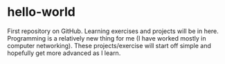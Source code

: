 # hello-world
First repository on GitHub. Learning exercises and projects will be in here.
Programming is a relatively new thing for me (I have worked mostly in computer networking). 
These projects/exercise will start off simple and hopefully get more advanced as I learn. 
